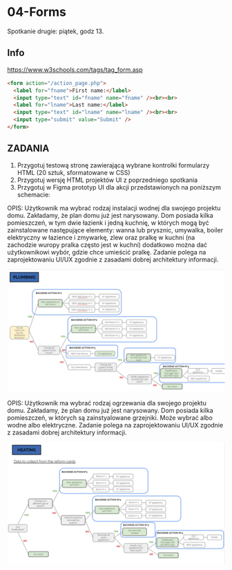 # 04-Forms

Spotkanie drugie: piątek, godz 13.

## Info
https://www.w3schools.com/tags/tag_form.asp

```html
<form action="/action_page.php">
  <label for="fname">First name:</label>
  <input type="text" id="fname" name="fname" /><br><br>
  <label for="lname">Last name:</label>
  <input type="text" id="lname" name="lname" /><br><br>
  <input type="submit" value="Submit" />
</form>
```

## ZADANIA
1. Przygotuj testową stronę zawierającą wybrane kontrolki formularzy HTML (20 sztuk, sformatowane w CSS)
2. Przygotuj wersję HTML projektów UI z poprzedniego spotkania
3. Przygotuj w Figma prototyp UI dla akcji przedstawionych na poniższym schemacie:

OPIS:
Użytkownik ma wybrać rodzaj instalacji wodnej dla swojego projektu domu. Zakładamy, że plan domu już jest narysowany. Dom posiada kilka pomieszczeń, w tym dwie łazienk i jedną kuchnię, w których mogą być zainstalowane następujące elementy: wanna lub prysznic, umywalka, boiler elektryczny w łazience i zmywarkę, zlew oraz pralkę w kuchni (na zachodzie wuropy pralka często jest w kuchni) dodatkowo można dać użytkownikowi wybór, gdzie chce umieścić pralkę. Zadanie polega na zaprojektowaniu UI/UX zgodnie z zasadami dobrej architektury informacji.

![Plumbing](/Plumbing.PNG)

OPIS:
Użytkownik ma wybrać rodzaj ogrzewania dla swojego projektu domu. Zakładamy, że plan domu już jest narysowany. Dom posiada kilka pomieszczeń, w których są zainstyalowane grzejniki. Może wybrać albo wodne albo elektryczne. Zadanie polega na zaprojektowaniu UI/UX zgodnie z zasadami dobrej architektury informacji.

![Heating](/Heating.PNG)
